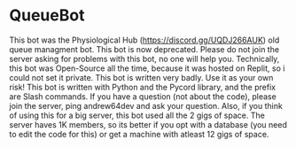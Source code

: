 # QueueBot

This bot was the Physiological Hub (https://discord.gg/UQDJ266AUK) old queue managment bot. This bot is now deprecated. Please do not join the server asking for problems with this bot, no one will help you.
Technically, this bot was Open-Source all the time, because it was hosted on Replit, so i could not set it private.
This bot is written very badly. Use it as your own risk!
This bot is written with Python and the Pycord library, and the prefix are Slash commands.
If you have a question (not about the code), please join the server, ping andrew64dev and ask your question.
Also, if you think of using this for a big server, this bot used all the 2 gigs of space. The server haves 1K members, so its better if you opt with a database (you need to edit the code for this) or get a machine with atleast 12 gigs of space.

